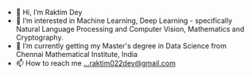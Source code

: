 - 👋 Hi, I’m Raktim Dey
- 👀 I’m interested in Machine Learning, Deep Learning - specifically Natural Language Processing and Computer Vision, Mathematics and Cryptography. 
- 🌱 I’m currently getting my Master's degree in Data Science from Chennai Mathematical Institute, India
- 📫 How to reach me ...raktim022dey@gmail.com

<!---
raktim022/raktim022 is a ✨ special ✨ repository because its `README.md` (this file) appears on your GitHub profile.
You can click the Preview link to take a look at your changes.
--->
